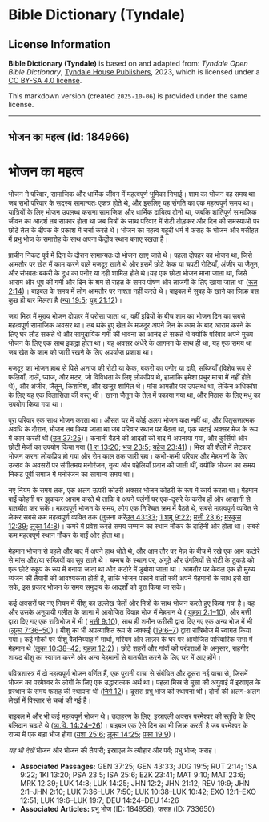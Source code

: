 # Bible Dictionary (Tyndale)

## License Information

**Bible Dictionary (Tyndale)** is based on and adapted from: _Tyndale Open Bible Dictionary_, [Tyndale House Publishers](https://tyndaleopenresources.com/), 2023, which is licensed under a [CC BY-SA 4.0 license](https://creativecommons.org/licenses/by-sa/4.0/legalcode.en).

This markdown version (created `2025-10-06`) is provided under the same license.



--------------------------------

## भोजन का महत्व (id: 184966)

भोजन का महत्व
=============

भोजन ने परिवार, सामाजिक और धार्मिक जीवन में महत्वपूर्ण भूमिका निभाई। शाम का भोजन वह समय था जब सभी परिवार के सदस्य सामान्यतः एकत्र होते थे, और इसलिए यह संगति का एक महत्वपूर्ण समय था। यात्रियों के लिए भोजन उपलब्ध कराना सामाजिक और धार्मिक दायित्व दोनों था, जबकि शांतिपूर्ण सामाजिक जीवन का आदर्श तब साकार होता था जब मित्रों के साथ परिवार में रोटी तोड़कर और दिन की समस्याओं पर छोटे तेल के दीपक के प्रकाश में चर्चा करते थे। भोजन का महत्व यहूदी धर्म में फसह के भोजन और मसीहत में प्रभु भोज के समारोह के साथ अपना केंद्रीय स्थान बनाए रखता है।

प्राचीन निकट पूर्व में दिन के दौरान सामान्यतः दो भोजन खाए जाते थे। पहला दोपहर का भोजन था, जिसे आमतौर पर खेत में काम करने वाले मजदूर खाते थे और इसमें छोटे केक या चपटी रोटियाँ, अंजीर या जैतून, और संभवतः बकरी के दूध का पनीर या दही शामिल होते थे।यह एक छोटा भोजन माना जाता था, जिसे आराम और धूप की गर्मी और दिन के श्रम से राहत के समय पोषण और ताजगी के लिए खाया जाता था ([रूत 2:14](https://ref.ly/Ruth2:14))। बाइबल के समय में लोग आमतौर पर नाश्ता नहीं करते थे। बाइबल में सुबह के खाने का ज़िक्र बस कुछ ही बार मिलता है ([न्या 19:5](https://ref.ly/Judg19:5); [यूह 21:12](https://ref.ly/John21:12))।

जहां मिस्र में मुख्य भोजन दोपहर में परोसा जाता था, वहीं इब्रियों के बीच शाम का भोजन दिन का सबसे महत्वपूर्ण सामाजिक अवसर था। तब थके हुए खेत के मजदूर अपने दिन के काम के बाद आराम करने के लिए घर लौट सकते थे और सामुदायिक गर्मी की भावना का आनंद ले सकते थे क्योंकि परिवार अपने मुख्य भोजन के लिए एक साथ इकट्ठा होता था। यह अवसर अंधेरे के आगमन के साथ ही था, यह एक समय था जब खेत के काम को जारी रखने के लिए अपर्याप्त प्रकाश था।

मजदूर का भोजन हाथ से पिसे अनाज की रोटी या केक, बकरी का पनीर या दही, सब्जियाँ (विशेष रूप से फलियाँ, दालें, प्याज, और मटर, जो विविधता के लिए लोकप्रिय थे, हालांकि हमेशा प्रचुर मात्रा में नहीं होते थे), और अंजीर, जैतून, किशमिश, और खजूर शामिल थे। मांस आमतौर पर उपलब्ध था, लेकिन अधिकांश के लिए यह एक विलासिता की वस्तु थी। खाना जैतून के तेल में पकाया गया था, और मिठास के लिए मधु का उपयोग किया गया था।

पूरा परिवार एक साथ भोजन करता था। औसत घर में कोई अलग भोजन कक्ष नहीं था, और पितृसत्तात्मक अवधि के दौरान, भोजन तब किया जाता था जब परिवार स्थान पर बैठता था, एक चटाई अक्सर मेज के रूप में काम करती थी ([उत 37:25](https://ref.ly/Gen37:25))। कनानी बैठने की आदतों को बाद में अपनाया गया, और कुर्सियों और छोटी मेजों का उपयोग किया गया ([1 रा 13:20](https://ref.ly/1Kgs13:20); [भज 23:5](https://ref.ly/Ps23:5); [यहेज 23:41](https://ref.ly/Ezek23:41))। मिस्र की शैली में लेटकर भोजन करना लोकप्रिय हो गया और रोम काल तक जारी रहा। कभी\-कभी परिवार और मेहमानों के लिए उत्सव के अवसरों पर संगीतमय मनोरंजन, नृत्य और पहेलियाँ प्रदान की जाती थीं, क्योंकि भोजन का समय निकट पूर्वी समाज में मनोरंजन का सामान्य समय था।

नए नियम के समय तक, एक अलग ऊपरी कोठरी अक्सर भोजन कोठरी के रूप में कार्य करता था। मेहमान बाईं कोहनी पर झुककर आराम करते थे ताकि वे अपने पलंगों पर एक\-दूसरे के करीब हों और आसानी से बातचीत कर सकें। महत्वपूर्ण भोजन के समय, लोग एक निश्चित क्रम में बैठते थे, सबसे महत्वपूर्ण व्यक्ति से लेकर सबसे कम महत्वपूर्ण व्यक्ति तक (तुलना करें[उत 43:33](https://ref.ly/Gen43:33); [1 शमू 9:22](https://ref.ly/1Sam9:22); [मत्ती 23:6](https://ref.ly/Matt23:6); [मरकुस 12:39](https://ref.ly/Mark12:39); [लूका 14:8](https://ref.ly/Luke14:8))। कमरे में प्रवेश करते समय सम्मान का स्थान नौकर के दाहिनी ओर होता था। सबसे कम महत्वपूर्ण स्थान नौकर के बाईं ओर होता था।

मेहमान भोजन से पहले और बाद में अपने हाथ धोते थे, और आम तौर पर मेज़ के बीच में रखे एक आम कटोरे से मांस और/या सब्ज़ियों का सूप खाते थे। चम्मच के स्थान पर, अंगूठे और उंगलियों से रोटी के टुकड़े को एक छोटे स्कूप के रूप में बनाया जाता था और कटोरे में डुबोया जाता था। आमतौर पर केवल एक ही मुख्य व्यंजन की तैयारी की आवश्यकता होती है, ताकि भोजन पकाने वाली स्त्री अपने मेहमानों के साथ इसे खा सके, इस प्रकार भोजन के समय समुदाय के आदर्शों को पूरा किया जा सके।

कई अवसरों पर नए नियम में यीशु का उल्लेख चेलों और मित्रों के साथ भोजन करते हुए किया गया है। वह और उसके अनुयायी गलील के काना में आयोजित विवाह भोज में मेहमान थे ( [यूहन्ना 2:1–10](https://ref.ly/John2:1-John2:10)), और मत्ती द्वारा दिए गए एक रात्रिभोज में भी ( [मत्ती 9:10](https://ref.ly/Matt9:10)), साथ ही शमौन फरीसी द्वारा दिए गए एक अन्य भोज में भी ([लूका 7:36–50](https://ref.ly/Luke7:36-Luke7:50))। यीशु का भी अप्रत्याशित रूप से जक्कई ([19:6–7](https://ref.ly/Luke19:6-Luke19:7)) द्वारा रात्रिभोज में स्वागत किया गया। कई मौकों पर यीशु बैतनिय्याह में मार्था, मरियम और लाज़र के घर पर आयोजित पारिवारिक सभा में मेहमान थे ([लूका 10:38–42](https://ref.ly/Luke10:38-Luke10:42); [यूहन्ना 12:2](https://ref.ly/John12:2))। छोटे शहरों और गांवों की परंपराओं के अनुसार, राहगीर शायद यीशु का स्वागत करने और अन्य मेहमानों से बातचीत करने के लिए घर में आए होंगे।

पवित्रशास्त्र में दो महत्वपूर्ण भोजन वर्णित हैं, एक पुरानी वाचा से संबंधित और दूसरा नई वाचा से, जिसमें भोजन का परमेश्वर के लोगों के लिए एक उद्धारात्मक अर्थ था। पहला मिस्र से मूसा की अगुवाई में इस्राएल के प्रस्थान के समय फसह की स्थापना थी ([निर्ग 12](https://ref.ly/Exod12:1-Exod12:51))। दूसरा प्रभु भोज की स्थापना थी। दोनों की अलग\-अलग लेखों में विस्तार से चर्चा की गई है।

बाइबल में और भी कई महत्वपूर्ण भोजन थे। उदाहरण के लिए, इस्राएली अक्सर परमेश्वर की स्तुति के लिए बलिदान चढ़ाते थे ([व्य.वि. 14:24–26](https://ref.ly/Deut14:24-Deut14:26))। बाइबल एक ऐसे दिन का भी ज़िक्र करती है जब परमेश्वर के राज्य में एक बड़ा भोज होगा ([यशा 25:6](https://ref.ly/Isa25:6); [लूका 14:25](https://ref.ly/Luke14:25); [प्रका 19:9](https://ref.ly/Rev19:9))।

*यह भी देखें* भोजन और भोजन की तैयारी; इस्राएल के त्यौहार और पर्व; प्रभु भोज; फसह।

* **Associated Passages:** GEN 37:25; GEN 43:33; JDG 19:5; RUT 2:14; 1SA 9:22; 1KI 13:20; PSA 23:5; ISA 25:6; EZK 23:41; MAT 9:10; MAT 23:6; MRK 12:39; LUK 14:8; LUK 14:25; JHN 12:2; JHN 21:12; REV 19:9; JHN 2:1–JHN 2:10; LUK 7:36–LUK 7:50; LUK 10:38–LUK 10:42; EXO 12:1–EXO 12:51; LUK 19:6–LUK 19:7; DEU 14:24–DEU 14:26
* **Associated Articles:** प्रभु भोज (ID: 184958); फसह (ID: 733650)

